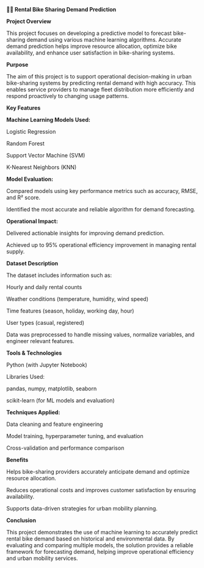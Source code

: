 **🚴‍♂️ Rental Bike Sharing Demand Prediction**

**Project Overview**

This project focuses on developing a predictive model to forecast bike-sharing demand using various machine learning algorithms. Accurate demand prediction helps improve resource allocation, optimize bike availability, and enhance user satisfaction in bike-sharing systems.

**Purpose**

The aim of this project is to support operational decision-making in urban bike-sharing systems by predicting rental demand with high accuracy. This enables service providers to manage fleet distribution more efficiently and respond proactively to changing usage patterns.

**Key Features**

**Machine Learning Models Used:**


Logistic Regression

Random Forest

Support Vector Machine (SVM)

K-Nearest Neighbors (KNN)

**Model Evaluation:**


Compared models using key performance metrics such as accuracy, RMSE, and R² score.

Identified the most accurate and reliable algorithm for demand forecasting.

**Operational Impact:**


Delivered actionable insights for improving demand prediction.

Achieved up to 95% operational efficiency improvement in managing rental supply.

**Dataset Description**

The dataset includes information such as:

Hourly and daily rental counts

Weather conditions (temperature, humidity, wind speed)

Time features (season, holiday, working day, hour)

User types (casual, registered)

Data was preprocessed to handle missing values, normalize variables, and engineer relevant features.

**Tools & Technologies**

Python (with Jupyter Notebook)

Libraries Used:

pandas, numpy, matplotlib, seaborn

scikit-learn (for ML models and evaluation)

**Techniques Applied:**


Data cleaning and feature engineering

Model training, hyperparameter tuning, and evaluation

Cross-validation and performance comparison

**Benefits**

Helps bike-sharing providers accurately anticipate demand and optimize resource allocation.

Reduces operational costs and improves customer satisfaction by ensuring availability.

Supports data-driven strategies for urban mobility planning.

**Conclusion**

This project demonstrates the use of machine learning to accurately predict rental bike demand based on historical and environmental data. By evaluating and comparing multiple models, the solution provides a reliable framework for forecasting demand, helping improve operational efficiency and urban mobility services.

